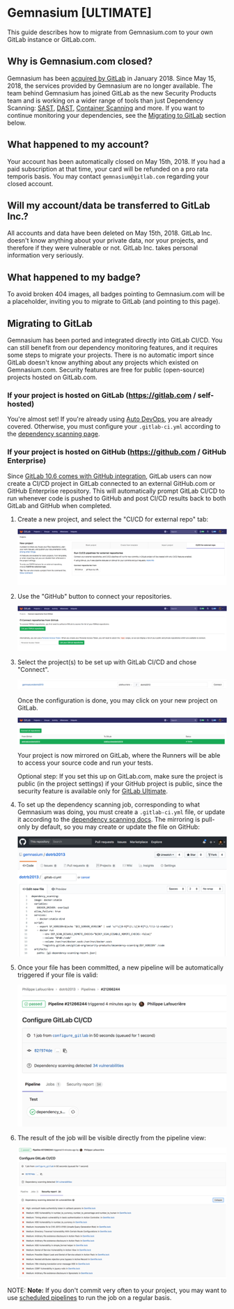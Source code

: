 # Gemnasium **[ULTIMATE]**

This guide describes how to migrate from Gemnasium.com to your own GitLab
instance or GitLab.com.

## Why is Gemnasium.com closed?

Gemnasium has been [acquired by GitLab](https://about.gitlab.com/press/releases/2018-01-30-gemnasium-acquisition.html)
in January 2018. Since May 15, 2018, the services provided by Gemnasium are no longer available.
The team behind Gemnasium has joined GitLab as the new Security Products team
and is working on a wider range of tools than just Dependency Scanning:
[SAST](https://docs.gitlab.com/ee/user/application_security/sast/index.html),
[DAST](https://docs.gitlab.com/ee/user/application_security/dast/index.html),
[Container Scanning](https://docs.gitlab.com/ee/user/application_security/container_scanning/index.html) and more.
If you want to continue monitoring your dependencies, see the
[Migrating to GitLab](#migrating-to-gitlab) section below.

## What happened to my account?

Your account has been automatically closed on May 15th, 2018. If you had a paid
subscription at that time, your card will be refunded on a pro rata temporis basis.
You may contact `gemnasium@gitlab.com` regarding your closed account.

## Will my account/data be transferred to GitLab Inc.?

All accounts and data have been deleted on May 15th, 2018. GitLab Inc.
doesn't know anything about your private data, nor your projects, and therefore
if they were vulnerable or not. GitLab Inc. takes personal information very seriously.

## What happened to my badge?

To avoid broken 404 images, all badges pointing to Gemnasium.com will be a
placeholder, inviting you to migrate to GitLab (and pointing to this page).

## Migrating to GitLab

Gemnasium has been ported and integrated directly into GitLab CI/CD.
You can still benefit from our dependency monitoring features, and it requires
some steps to migrate your projects. There is no automatic import since GitLab
doesn't know anything about any projects which existed on Gemnasium.com.
Security features are free for public (open-source) projects hosted on GitLab.com.

### If your project is hosted on GitLab (https://gitlab.com / self-hosted)

You're almost set! If you're already using
[Auto DevOps](../../../topics/autodevops/), you are already covered.
Otherwise, you must configure your `.gitlab-ci.yml` according to the
[dependency scanning page](https://docs.gitlab.com/ee/user/application_security/dependency_scanning/index.html).

### If your project is hosted on GitHub (https://github.com / GitHub Enterprise)

Since [GitLab 10.6 comes with GitHub integration](https://about.gitlab.com/features/github/),
GitLab users can now create a CI/CD project in GitLab connected to an external
GitHub.com or GitHub Enterprise repository. This will automatically prompt
GitLab CI/CD to run whenever code is pushed to GitHub and post CI/CD results
back to both GitLab and GitHub when completed.

1. Create a new project, and select the "CI/CD for external repo" tab:

    ![Create new Project](img/gemnasium/create_project.png)

1. Use the "GitHub" button to connect your repositories.

    ![Connect from GitHub](img/gemnasium/connect_github.png)

1. Select the project(s) to be set up with GitLab CI/CD and chose "Connect".

    ![Select projects](img/gemnasium/select_project.png)

    Once the configuration is done, you may click on your new
    project on GitLab.

    ![click on connected project](img/gemnasium/project_connected.png)

    Your project is now mirrored on GitLab, where the Runners will be able to access
    your source code and run your tests.

    Optional step: If you set this up on GitLab.com, make sure the project is
    public (in the project settings) if your GitHub project is public, since
    the security feature is available only for [GitLab Ultimate](https://about.gitlab.com/pricing).

1. To set up the dependency scanning job, corresponding to what Gemnasium was
   doing, you must create a `.gitlab-ci.yml` file, or update it according to
   the [dependency scanning docs](https://docs.gitlab.com/ee/user/application_security/dependency_scanning/index.html).
   The mirroring is pull-only by default, so you may create or update the file on
   GitHub:

    ![Edit gitlab-ci.yml file](img/gemnasium/edit_gitlab-ci.png)

1. Once your file has been committed, a new pipeline will be automatically
   triggered if your file is valid:

    ![pipeline](img/gemnasium/pipeline.png)

1. The result of the job will be visible directly from the pipeline view:

    ![security report](img/gemnasium/report.png)

NOTE: **Note:**
If you don't commit very often to your project, you may want to use
[scheduled pipelines](../pipelines/schedules.md) to run the job on a regular
basis.

